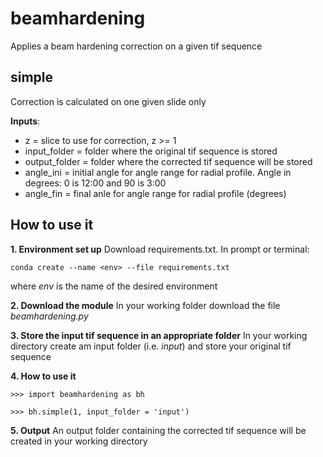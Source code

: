 # beamhardening
Applies a beam hardening correction on a given tif sequence

##  simple
Correction is calculated on one given slide only

**Inputs**:
 - z             = slice to use for correction, z >= 1
 - input_folder  = folder where the original tif sequence is stored
 - output_folder = folder where the corrected tif sequence will be stored
 - angle_ini     = initial angle for angle range for radial profile. Angle in
degrees: 0 is 12:00 and 90 is 3:00
 - angle_fin     = final anle for angle range for radial profile (degrees)


## **How to use it**
**1. Environment set up**
Download requirements.txt. In prompt or terminal:
```
conda create --name <env> --file requirements.txt
```
where *env* is the name of the desired environment

**2. Download the module**
In your working folder download the file *beamhardening.py*

**3. Store the input tif sequence in an appropriate folder**
In your working directory create am input folder (i.e. *input*) and store your
original tif sequence

**4. How to use it**
```
>>> import beamhardening as bh

>>> bh.simple(1, input_folder = 'input')

```

**5. Output**
An output folder containing the corrected tif sequence will be created in your
working directory
